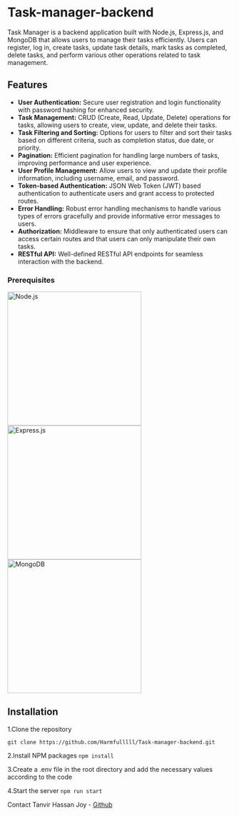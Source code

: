 # Task-manager-backend
Task Manager is a backend application built with Node.js, Express.js, and MongoDB that allows users to manage their tasks efficiently. Users can register, log in, create tasks, update task details, mark tasks as completed, delete tasks, and perform various other operations related to task management.


## Features

- **User Authentication:** Secure user registration and login functionality with password hashing for enhanced security.
- **Task Management:** CRUD (Create, Read, Update, Delete) operations for tasks, allowing users to create, view, update, and delete their tasks.
- **Task Filtering and Sorting:** Options for users to filter and sort their tasks based on different criteria, such as completion status, due date, or priority.
- **Pagination:** Efficient pagination for handling large numbers of tasks, improving performance and user experience.
- **User Profile Management:** Allow users to view and update their profile information, including username, email, and password.
- **Token-based Authentication:** JSON Web Token (JWT) based authentication to authenticate users and grant access to protected routes.
- **Error Handling:** Robust error handling mechanisms to handle various types of errors gracefully and provide informative error messages to users.
- **Authorization:** Middleware to ensure that only authenticated users can access certain routes and that users can only manipulate their own tasks.
- **RESTful API:** Well-defined RESTful API endpoints for seamless interaction with the backend.

### Prerequisites

<img src="https://nodejs.org/static/images/logo.svg" alt="Node.js" width="300"/>
<img src="https://expressjs.com/images/express-facebook-share.png" alt="Express.js" width="300"/>
<img src="https://webassets.mongodb.com/_com_assets/cms/MongoDB_Logo_FullColorBlack_RGB-4td3yuxzjs.png" alt="MongoDB" width="300"/>

## Installation 

1.Clone the repository

`git clone https://github.com/Harmfulllll/Task-manager-backend.git `

2.Install NPM packages
`npm install`

3.Create a .env file in the root directory and add the necessary values according to the code

4.Start the server
`npm run start`

Contact
Tanvir Hassan Joy - [Github](https://github.com/Harmfulllll)


